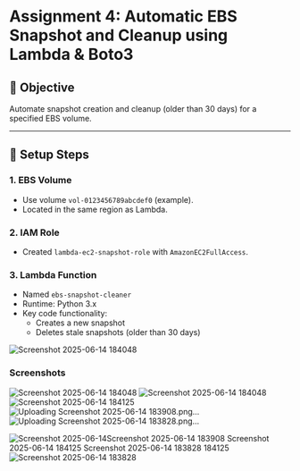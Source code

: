 # Assignment 4: Automatic EBS Snapshot and Cleanup using Lambda & Boto3

## 🎯 Objective
Automate snapshot creation and cleanup (older than 30 days) for a specified EBS volume.

---

## 🚩 Setup Steps

### 1. EBS Volume
- Use volume `vol-0123456789abcdef0` (example).
- Located in the same region as Lambda.

### 2. IAM Role
- Created `lambda-ec2-snapshot-role` with `AmazonEC2FullAccess`.

### 3. Lambda Function
- Named `ebs-snapshot-cleaner`
- Runtime: Python 3.x
- Key code functionality:
  - Creates a new snapshot
  - Deletes stale snapshots (older than 30 days)

![Screenshot 2025-06-14 184048](https://github.com/user-attachments/assets/591cc695-9d93-4a49-b2ff-558839acc5c8)

###  Screenshots

![Screenshot 2025-06-14 184048](https://github.com/user-attachments/assets/24ec86d2-a930-4776-ad89-ae2708ebade8)
![Screenshot 2025-06-14 184048](https://github.com/user-attachments/assets/95bcfe7b-ca7e-4342-b3ae-8774e50d758f)
![Screenshot 2025-06-14 184125](https://github.com/user-attachments/assets/0cda8120-3c05-473e-ab57-f4120935f3f6)
![Uploading Screenshot 2025-06-14 183908.png…]()
![Uploading Screenshot 2025-06-14 183828.png…]()

![Screenshot 2025-06-14![Screenshot 2025-06-14 183908](https://github.com/user-attachments/assets/84197d1d-9917-42e6-a40e-159a152d3fa5)
![Screenshot 2025-06-14 184125](https://github.com/user-attachments/assets/cd1adc1e-9c22-4662-abb6-ce5e05d9338c)
![Screenshot 2025-06-14 183828](https://github.com/user-attachments/assets/871b4418-5a7e-4a0e-abcb-52c10bc0fcfc)
 184125](https://github.com/user-attachments/assets/b281c47b-8b2f-44a6-9422-15596492ec19)
![Screenshot 2025-06-14 183828](https://github.com/user-attachments/assets/6ba9c1d1-62be-488b-8187-9287f99ee392)
